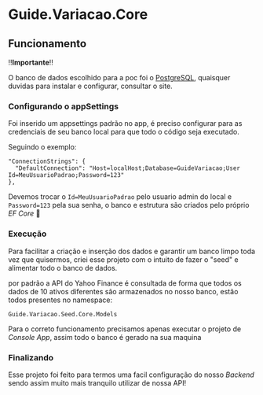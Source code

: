 # Guide.Variacao.Core

## Funcionamento

:bangbang:**Importante**:bangbang:

O banco de dados escolhido para a poc foi o [PostgreSQL](https://www.postgresql.org/download/windows/),
quaisquer duvidas para instalar e configurar, consultar o site.

### Configurando o appSettings
Foi inserido um appsettings padrão no app, é preciso configurar para as credenciais de seu banco local para que todo o código seja executado.

Seguindo o exemplo:
```
"ConnectionStrings": {
  "DefaultConnection": "Host=localHost;Database=GuideVariacao;User Id=MeuUsuarioPadrao;Password=123"
},
```

Devemos trocar o `Id=MeuUsuarioPadrao` pelo usuario admin do local e `Password=123` pela sua senha,
o banco e estrutura são criados pelo próprio *EF Core* :tada:

### Execução
Para facilitar a criação e inserção dos dados e garantir um banco limpo toda vez que quisermos, criei esse projeto com o intuito de fazer o "seed" e alimentar todo o banco de dados.

por padrão a API do Yahoo Finance é consultada de forma que todos os dados de 10 ativos diferentes são armazenados no nosso banco, estão todos presentes no namespace:

`Guide.Variacao.Seed.Core.Models`

Para o correto funcionamento precisamos apenas executar o projeto de *Console App*, assim todo o banco é gerado na sua maquina


### Finalizando
Esse projeto foi feito para termos uma facil configuração do nosso *Backend* sendo assim muito mais tranquilo utilizar de nossa API!
